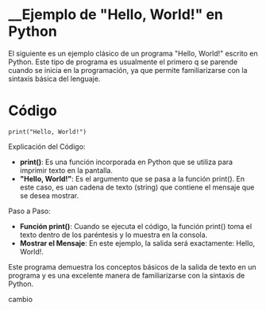 # __Ejemplo de "Hello, World!" en Python

El siguiente es un ejemplo clásico de un programa "Hello, World!" escrito en Python. Este tipo de programa es usualmente el primero q se parende cuando se inicia en la programación, ya que permite familiarizarse con la sintaxis básica del lenguaje.

# Código

```
print("Hello, World!")
```
Explicación del Código:

* __print()__: Es una función incorporada en Python que se utiliza para imprimir texto en la pantalla.
*  __"Hello, World!"__: Es el argumento que se pasa a la función print(). En este caso, es uan cadena de texto (string) que contiene el mensaje que se desea mostrar.
  
  Paso a Paso:

* __Función print()__: Cuando se ejecuta el código, la función print() toma el texto dentro de los paréntesis y lo muestra en la consola. 
* __Mostrar el Mensaje__: En este ejemplo, la salida será exactamente: Hello, World!.

Este programa demuestra los conceptos básicos de la salida de texto en un programa y es una excelente manera de familiarizarse con la sintaxis de Python.

cambio 

